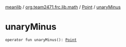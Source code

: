 [meanlib](../../index.md) / [org.team2471.frc.lib.math](../index.md) / [Point](index.md) / [unaryMinus](./unary-minus.md)

# unaryMinus

`operator fun unaryMinus(): `[`Point`](index.md)